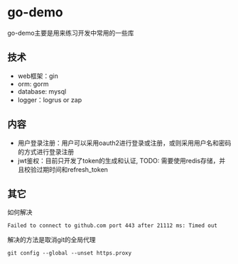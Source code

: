 # go-demo
go-demo主要是用来练习开发中常用的一些库


## 技术
- web框架：gin
- orm: gorm
- database: mysql
- logger：logrus or zap

## 内容
- 用户登录注册：用户可以采用oauth2进行登录或注册，或则采用用户名和密码的方式进行登录注册   
- jwt鉴权：目前只开发了token的生成和认证, TODO: 需要使用redis存储，并且校验过期时间和refresh_token


## 其它
如何解决
```azure
Failed to connect to github.com port 443 after 21112 ms: Timed out
```
解决的方法是取消git的全局代理
```azure
git config --global --unset https.proxy
```